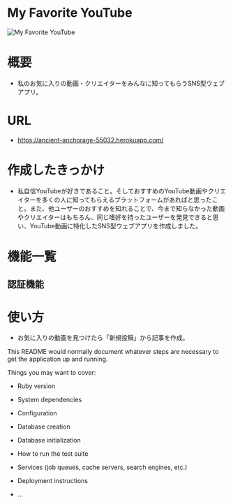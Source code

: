 # My Favorite YouTube
![My Favorite YouTube](/assets/favoyoutube.png "favoyoutube")


# 概要
* 私のお気に入りの動画・クリエイターをみんなに知ってもらうSNS型ウェブアプリ。

# URL
* https://ancient-anchorage-55032.herokuapp.com/

# 作成したきっかけ
* 私自信YouTubeが好きであること。そしておすすめのYouTube動画やクリエイターを多くの人に知ってもらえるプラットフォームがあればと思ったこと。また、他ユーザーのおすすめを知れることで、今まで知らなかった動画やクリエイターはもちろん、同じ嗜好を持ったユーザーを発見できると思い、YouTube動画に特化したSNS型ウェブアプリを作成しました。

# 機能一覧
## 認証機能

# 使い方


* お気に入りの動画を見つけたら「新規投稿」から記事を作成。

This README would normally document whatever steps are necessary to get the
application up and running.

Things you may want to cover:

* Ruby version

* System dependencies

* Configuration

* Database creation

* Database initialization

* How to run the test suite

* Services (job queues, cache servers, search engines, etc.)

* Deployment instructions

* ...
